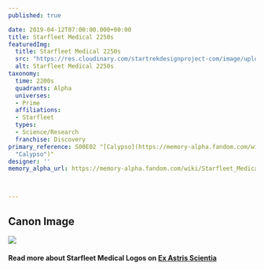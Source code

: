 ```yaml
---
published: true

date: 2019-04-12T07:00:00.000+00:00
title: Starfleet Medical 2250s
featuredImg:
  title: Starfleet Medical 2250s
  src: "https://res.cloudinary.com/startrekdesignproject-com/image/upload/v1555120166/StarfleetMedical2250s.png"
  alt: Starfleet Medical 2250s
taxonomy:
  time: 2200s
  quadrants: Alpha
  universes:
  - Prime
  affiliations:
  - Starfleet
  types:
  - Science/Research
  franchise: Discovery
primary_reference: S00E02 "[Calypso](https://memory-alpha.fandom.com/wiki/Calypso
  "Calypso")"
designer: ''
memory_alpha_url: https://memory-alpha.fandom.com/wiki/Starfleet_Medical



---
```

## Canon Image

![](https://res.cloudinary.com/startrekdesignproject-com/image/upload/v1555120166/StarfleetMedical2250s1.jpg)

#### Read more about Starfleet Medical Logos on [Ex Astris Scientia](http://www.ex-astris-scientia.org/inconsistencies/medical_emblem.htm)